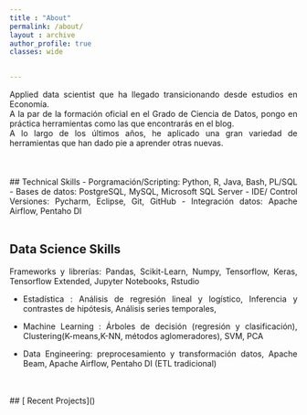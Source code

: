 ```yaml
---
title : "About" 
permalink: /about/
layout : archive
author_profile: true
classes: wide

    
---
```

<div style="text-align: justify">
Applied data scientist que ha llegado transicionando desde estudios en Economía.
<br>    
A la par de la formación oficial en el Grado de Ciencia de Datos, pongo en práctica herramientas como las que encontrarás en el blog.
<br>
A lo largo de los últimos años, he aplicado una gran variedad de herramientas que han dado pie a aprender otras nuevas.

<br>

<br>

<br/>
<br/>
## Technical Skills
- Porgramación/Scripting: Python, R, Java, Bash, PL/SQL 
- Bases de datos: PostgreSQL, MySQL, Microsoft SQL Server
- IDE/ Control Versiones: Pycharm, Eclipse, Git, GitHub
- Integración datos: Apache Airflow, Pentaho DI

<br/>
<br/>

## Data Science Skills
Frameworks y librerías: Pandas, Scikit-Learn, Numpy,
                        Tensorflow, Keras, Tensorflow Extended,
                        Jupyter Notebooks, Rstudio
- Estadística : Análisis de  regresión lineal y logístico, 
              Inferencia y contrastes de hipótesis,
              Análisis series temporales,
              
- Machine Learning : Árboles de decisión (regresión y clasificación),
                   Clustering(K-means,K-NN, métodos aglomeradores),
                   SVM, PCA
- Data Engineering: preprocesamiento y transformación datos,
                  Apache Beam, Apache Airflow, 
                  Pentaho DI (ETL tradicional)

<br/>
<br/>
## [ Recent Projects]()
